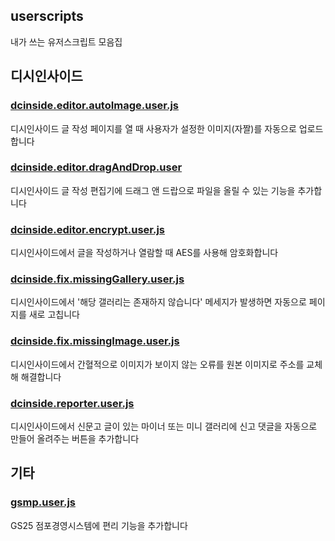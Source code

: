 userscripts
---
내가 쓰는 유저스크립트 모음집

## 디시인사이드
### [dcinside.editor.autoImage.user.js](https://github.com/toriato/userscripts/raw/master/dcinside.editor.autoImage.user.js)
디시인사이드 글 작성 페이지를 열 때 사용자가 설정한 이미지(자짤)를 자동으로 업로드합니다

### [dcinside.editor.dragAndDrop.user](https://github.com/toriato/userscripts/raw/master/dcinside.editor.dragAndDrop.user.js)
디시인사이드 글 작성 편집기에 드래그 앤 드랍으로 파일을 올릴 수 있는 기능을 추가합니다

### [dcinside.editor.encrypt.user.js](https://github.com/toriato/userscripts/raw/master/dcinside.editor.encrypt.user.js)
디시인사이드에서 글을 작성하거나 열람할 때 AES를 사용해 암호화합니다 

### [dcinside.fix.missingGallery.user.js](https://github.com/toriato/userscripts/raw/master/dcinside.fix.missingGallery.user.js)
디시인사이드에서 '해당 갤러리는 존재하지 않습니다' 메세지가 발생하면 자동으로 페이지를 새로 고칩니다

### [dcinside.fix.missingImage.user.js](https://github.com/toriato/userscripts/raw/master/dcinside.fix.missingImage.user.js)
디시인사이드에서 간혈적으로 이미지가 보이지 않는 오류를 원본 이미지로 주소를 교체해 해결합니다

### [dcinside.reporter.user.js](https://github.com/toriato/userscripts/raw/master/dcinside.reporter.user.js)
디시인사이드에서 신문고 글이 있는 마이너 또는 미니 갤러리에 신고 댓글을 자동으로 만들어 올려주는 버튼을 추가합니다

## 기타

### [gsmp.user.js](https://github.com/toriato/userscripts/raw/master/gsmp.user.js)
GS25 점포경영시스템에 편리 기능을 추가합니다

